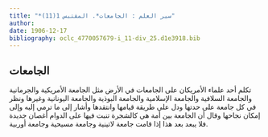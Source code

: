 ```yaml
---
title: "*سير العلم : الجامعات*. المقتبس 1(11)"
author: 
date: 1906-12-17
bibliography: oclc_4770057679-i_11-div_25.d1e3918.bib
---
```




##  الجامعات 


 تكلم  أحد  علماء الأمريكان على الجامعات في الأرض مثل الجامعة الأمريكية والجرمانية والجامعة السلافية والجامعة الإسلامية والجامعة البوذية والجامعة اليونانية وغيرها ونظر في كل جامعة على حدتها ودل على طريقة قيامها وانتقدها وأشار إلى ما ترمي إليه وإلى إمكان نجاحها وقال أن الجامعة بين أمة هي كالشجرة تنبت فيها على الدوام أغصان جديدة فلا يبعد بعد هذا إذا قامت جامعة لاتينية وجامعة مسيحية وجامعة أوربية.  
